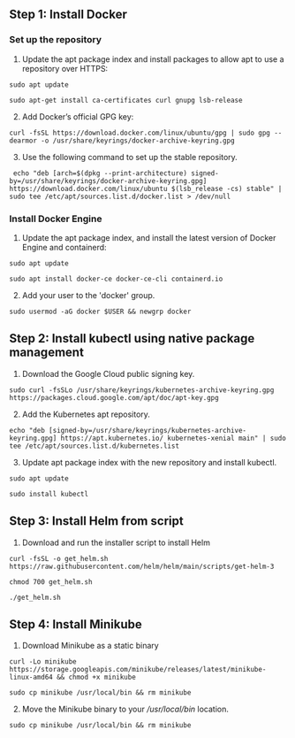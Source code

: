 ## Step 1: Install Docker

### Set up the repository
1. Update the apt package index and install packages to allow apt to use a repository over HTTPS:
```shell
sudo apt update
```
```shell
sudo apt-get install ca-certificates curl gnupg lsb-release
```
2. Add Docker’s official GPG key:
```shell
curl -fsSL https://download.docker.com/linux/ubuntu/gpg | sudo gpg --dearmor -o /usr/share/keyrings/docker-archive-keyring.gpg
```
3. Use the following command to set up the stable repository. 
```shell
 echo "deb [arch=$(dpkg --print-architecture) signed-by=/usr/share/keyrings/docker-archive-keyring.gpg] https://download.docker.com/linux/ubuntu $(lsb_release -cs) stable" | sudo tee /etc/apt/sources.list.d/docker.list > /dev/null
```

### Install Docker Engine
1. Update the apt package index, and install the latest version of Docker Engine and containerd:
```shell
sudo apt update
```
```shell
sudo apt install docker-ce docker-ce-cli containerd.io
```
2. Add your user to the 'docker' group. 
```shell
sudo usermod -aG docker $USER && newgrp docker
```

## Step 2: Install kubectl using native package management
1. Download the Google Cloud public signing key.
```shell
sudo curl -fsSLo /usr/share/keyrings/kubernetes-archive-keyring.gpg https://packages.cloud.google.com/apt/doc/apt-key.gpg
```
2. Add the Kubernetes apt repository.
```shell
echo "deb [signed-by=/usr/share/keyrings/kubernetes-archive-keyring.gpg] https://apt.kubernetes.io/ kubernetes-xenial main" | sudo tee /etc/apt/sources.list.d/kubernetes.list
```
3. Update apt package index with the new repository and install kubectl.
```shell
sudo apt update
```
```shell
sudo install kubectl
```

## Step 3: Install Helm from script
1. Download and run the installer script to install Helm
```shell
curl -fsSL -o get_helm.sh https://raw.githubusercontent.com/helm/helm/main/scripts/get-helm-3
```
```shell
chmod 700 get_helm.sh
```
```shell
./get_helm.sh
```

## Step 4: Install Minikube
1. Download Minikube as a static binary
```shell
curl -Lo minikube https://storage.googleapis.com/minikube/releases/latest/minikube-linux-amd64 && chmod +x minikube
```
```shell
sudo cp minikube /usr/local/bin && rm minikube
```
2. Move the Minikube binary to your _/usr/local/bin_ location.
```shell
sudo cp minikube /usr/local/bin && rm minikube
```